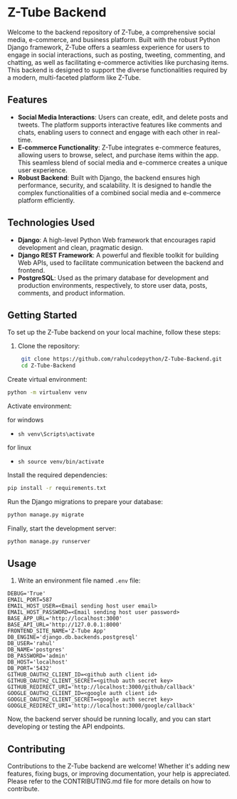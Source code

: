 # Z-Tube Backend

Welcome to the backend repository of Z-Tube, a comprehensive social media, e-commerce, and business platform. Built with the robust Python Django framework, Z-Tube offers a seamless experience for users to engage in social interactions, such as posting, tweeting, commenting, and chatting, as well as facilitating e-commerce activities like purchasing items. This backend is designed to support the diverse functionalities required by a modern, multi-faceted platform like Z-Tube.

## Features

- **Social Media Interactions**: Users can create, edit, and delete posts and tweets. The platform supports interactive features like comments and chats, enabling users to connect and engage with each other in real-time.
- **E-commerce Functionality**: Z-Tube integrates e-commerce features, allowing users to browse, select, and purchase items within the app. This seamless blend of social media and e-commerce creates a unique user experience.
- **Robust Backend**: Built with Django, the backend ensures high performance, security, and scalability. It is designed to handle the complex functionalities of a combined social media and e-commerce platform efficiently.

## Technologies Used

- **Django**: A high-level Python Web framework that encourages rapid development and clean, pragmatic design.
- **Django REST Framework**: A powerful and flexible toolkit for building Web APIs, used to facilitate communication between the backend and frontend.
- **PostgreSQL**: Used as the primary database for development and production environments, respectively, to store user data, posts, comments, and product information.

## Getting Started

To set up the Z-Tube backend on your local machine, follow these steps:

1. Clone the repository:
   ```bash
    git clone https://github.com/rahulcodepython/Z-Tube-Backend.git
    cd Z-Tube-Backend
    ```

Create virtual environment:

```sh
python -m virtualenv venv
```

Activate environment:

for windows
- ```sh venv\Scripts\activate```
  
for linux
- ```sh source venv/bin/activate```

Install the required dependencies:

```sh
pip install -r requirements.txt
```


Run the Django migrations to prepare your database:

```sh
python manage.py migrate
```

Finally, start the development server:

```sh
python manage.py runserver
```

## Usage

1. Write an environment file named ```.env``` file:

```
DEBUG='True'
EMAIL_PORT=587
EMAIL_HOST_USER=<Email sending host user email>
EMAIL_HOST_PASSWORD=<Email sending host user password>
BASE_APP_URL='http://localhost:3000'
BASE_API_URL='http://127.0.0.1:8000'
FRONTEND_SITE_NAME='Z-Tube App'
DB_ENGINE='django.db.backends.postgresql'
DB_USER='rahul'
DB_NAME='postgres'
DB_PASSWORD='admin'
DB_HOST='localhost'
DB_PORT='5432'
GITHUB_OAUTH2_CLIENT_ID=<github auth client id>
GITHUB_OAUTH2_CLIENT_SECRET=<github auth secret key>
GITHUB_REDIRECT_URI='http://localhost:3000/github/callback'
GOOGLE_OAUTH2_CLIENT_ID=<google auth client id>
GOOGLE_OAUTH2_CLIENT_SECRET=<google auth secret key>
GOOGLE_REDIRECT_URI='http://localhost:3000/google/callback'
```

Now, the backend server should be running locally, and you can start developing or testing the API endpoints.

## Contributing

Contributions to the Z-Tube backend are welcome! Whether it's adding new features, fixing bugs, or improving documentation, your help is appreciated. Please refer to the CONTRIBUTING.md file for more details on how to contribute.
